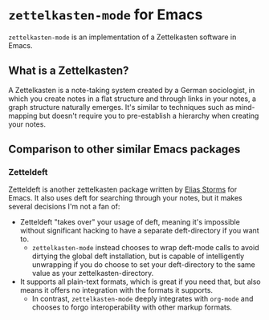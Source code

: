 # `zettelkasten-mode` for Emacs

`zettelkasten-mode` is an implementation of a Zettelkasten software in
Emacs.

## What is a Zettelkasten?

A Zettelkasten is a note-taking system created by a German
sociologist, in which you create notes in a flat structure and through
links in your notes, a graph structure naturally emerges. It's similar
to techniques such as mind-mapping but doesn't require you to
pre-establish a hierarchy when creating your notes.

## Comparison to other similar Emacs packages

### Zetteldeft

Zetteldeft is another zettelkasten package written by [Elias
Storms](https://www.eliasstorms.net/) for Emacs. It also uses deft for
searching through your notes, but it makes several decisions I'm not a
fan of:

  + Zetteldeft "takes over" your usage of deft, meaning it's
    impossible without significant hacking to have a separate
    deft-directory if you want to.
	 - `zettelkasten-mode` instead chooses to wrap deft-mode calls to
       avoid dirtying the global deft installation, but is capable of
       intelligently unwrapping if you do choose to set your
       deft-directory to the same value as your
       zettelkasten-directory.
  + It supports all plain-text formats, which is great if you need
    that, but also means it offers no integration with the formats it
    supports.
	 - In contrast, `zettelkasten-mode` deeply integrates with
       `org-mode` and chooses to forgo interoperability with other
       markup formats.
